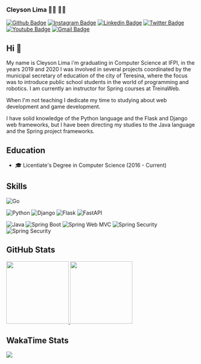 ### Cleyson Lima 👨‍🏫 👨‍💻

[![Github Badge](https://img.shields.io/badge/-Github-000?style=flat-square&logo=Github&logoColor=white&link=https://github.com/cleysonph)](https://github.com/cleysonph)
[![Instagram Badge](https://img.shields.io/badge/-Instagram-e4405f?style=flat-square&logo=Instagram&logoColor=white)](https://instagram.com/cleysonph/)
[![Linkedin Badge](https://img.shields.io/badge/-LinkedIn-blue?style=flat-square&logo=Linkedin&logoColor=white&link=https://www.linkedin.com/in/cleysonph/)](https://www.linkedin.com/in/cleysonph/)
[![Twitter Badge](https://img.shields.io/badge/-Twitter-1ca0f1?style=flat-square&labelColor=1ca0f1&logo=twitter&logoColor=white&link=https://twitter.com/cleysonph)](https://twitter.com/cleysonph)
[![Youtube Badge](https://img.shields.io/badge/-YouTube-ff0000?style=flat-square&labelColor=ff0000&logo=youtube&logoColor=white&link=https://www.youtube.com/channel/UCTfZtpapCcKlvppWCAsYaPQ)](https://www.youtube.com/channel/UCTfZtpapCcKlvppWCAsYaPQ)
[![Gmail Badge](https://img.shields.io/badge/-Gmail-c14438?style=flat-square&logo=Gmail&logoColor=white&link=mailto:cleysonph@gmail.com)](mailto:cleysonph@gmail.com/)

## Hi 👋
 
My name is Cleyson Lima i'm graduating in Computer Science at IFPI, in the years 2019 and 2020 I was involved in several projects coordinated by the municipal secretary of education of the city of Teresina, where the focus was to introduce public school students in the world of programming and robotics. I am currently an instructor for Spring courses at TreinaWeb.

When I'm not teaching I dedicate my time to studying about web development and game development.

I have solid knowledge of the Python language and the Flask and Django web frameworks, but I have been directing my studies to the Java language and the Spring project frameworks.

## Education

- 🎓 Licentiate's Degree in Computer Science (2016 - Current)

## Skills

<p>
 <img src="https://img.shields.io/badge/GoLang-79D4FD?style=for-the-badge&logo=go&logoColor=white" alt="Go" />
</p>

<p>
 <img src="https://img.shields.io/badge/Python-3776AB?style=for-the-badge&logo=python&logoColor=white" alt="Python" />
 <img src="https://img.shields.io/badge/Django-092E20?style=for-the-badge&logo=django&logoColor=white" alt="Django" />
 <img src="https://img.shields.io/badge/Flask-092E20?style=for-the-badge&logo=flask&logoColor=white" alt="Flask" />
 <img src="https://img.shields.io/badge/FastAPI-009485?style=for-the-badge&logo=fastapi&logoColor=white" alt="FastAPI" />
</p>

<p>
 <img src="https://img.shields.io/badge/Java-EC2025?style=for-the-badge&logo=java&logoColor=white" alt="Java" />
 <img src="https://img.shields.io/badge/Spring%20Boot-41B300?style=for-the-badge&logo=springboot&logoColor=white" alt="Spring Boot" />
 <img src="https://img.shields.io/badge/Spring%20Web%20MVC-41B300?style=for-the-badge&logo=spring&logoColor=white" alt="Spring Web MVC" />
 <img src="https://img.shields.io/badge/Spring%20Security-41B300?style=for-the-badge&logo=springsecurity&logoColor=white" alt="Spring Security" />
 <img src="https://img.shields.io/badge/Spring%20Data%20JPA-41B300?style=for-the-badge&logo=spring&logoColor=white" alt="Spring Security" />
</p>

## GitHub Stats
<a href="#">
  <img src="https://github-readme-stats.vercel.app/api?username=cleysonph&show_icons=true&count_private=true&theme=dracula" height="165">
  <img src="https://github-readme-stats.vercel.app/api/top-langs/?username=cleysonph&layout=compact&theme=dracula&hide=css,html" height="165">
</a>

## WakaTime Stats
<img src="https://wakatime.com/share/@cleysonph/4605be59-0d47-492d-9f3e-ae0d681d7c6b.svg">
